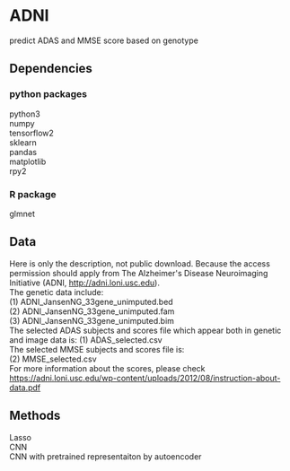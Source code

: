 # ADNI
 predict ADAS and MMSE score based on genotype

## Dependencies 
### python packages
python3  
numpy  
tensorflow2  
sklearn  
pandas  
matplotlib  
rpy2  
### R package
glmnet  

## Data 
Here is only the description, not public download. Because the access permission should apply from The Alzheimer's Disease Neuroimaging Initiative (ADNI, http://adni.loni.usc.edu).   
The genetic data include:  
(1) ADNI_JansenNG_33gene_unimputed.bed  
(2) ADNI_JansenNG_33gene_unimputed.fam  
(3) ADNI_JansenNG_33gene_unimputed.bim  
The selected ADAS subjects and scores file which appear both in genetic and image data is:
(1) ADAS_selected.csv  
The selected MMSE subjects and scores file is:  
(2) MMSE_selected.csv  
For more information about the scores, please check https://adni.loni.usc.edu/wp-content/uploads/2012/08/instruction-about-data.pdf

## Methods
Lasso  
CNN  
CNN with pretrained representaiton by autoencoder  

